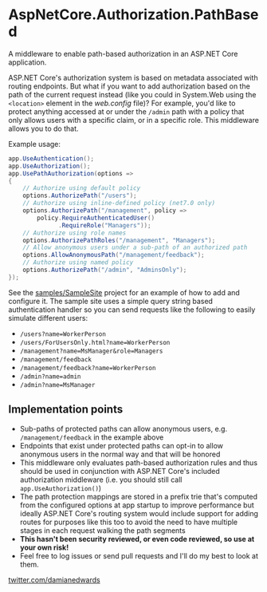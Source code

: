 # AspNetCore.Authorization.PathBased

A middleware to enable path-based authorization in an ASP.NET Core application.

ASP.NET Core's authorization system is based on metadata associated with routing endpoints. But what if you want to add authorization based on the path of the current request instead (like you could in System.Web using the `<location>` element in the *web.config* file)? For example, you'd like to protect anything accessed at or under the `/admin` path with a policy that only allows users with a specific claim, or in a specific role. This middleware allows you to do that.

Example usage:

```csharp
app.UseAuthentication();
app.UseAuthorization();
app.UsePathAuthorization(options =>
{
    // Authorize using default policy
    options.AuthorizePath("/users");
    // Authorize using inline-defined policy (net7.0 only)
    options.AuthorizePath("/management", policy =>
        policy.RequireAuthenticatedUser()
              .RequireRole("Managers"));
    // Authorize using role names
    options.AuthorizePathRoles("/management", "Managers");
    // Allow anonymous users under a sub-path of an authorized path
    options.AllowAnonymousPath("/management/feedback");
    // Authorize using named policy
    options.AuthorizePath("/admin", "AdminsOnly");
});
```

See the [samples/SampleSite](samples/SampleSite) project for an example of how to add and configure it. The sample site uses a simple query string based authentication handler so you can send requests like the following to easily simulate different users:

- `/users?name=WorkerPerson`
- `/users/ForUsersOnly.html?name=WorkerPerson`
- `/management?name=MsManager&role=Managers`
- `/management/feedback`
- `/management/feedback?name=WorkerPerson`
- `/admin?name=admin`
- `/admin?name=MsManager`

## Implementation points

- Sub-paths of protected paths can allow anonymous users, e.g. `/management/feedback` in the example above
- Endpoints that exist under protected paths can opt-in to allow anonymous users in the normal way and that will be honored
- This middleware only evaluates path-based authorization rules and thus should be used in conjunction with ASP.NET Core's included authorization middleware (i.e. you should still call `app.UseAuthorization()`)
- The path protection mappings are stored in a prefix trie that's computed from the configured options at app startup to improve performance but ideally ASP.NET Core's routing system would include support for adding routes for purposes like this too to avoid the need to have multiple stages in each request walking the path segments
- **This hasn't been security reviewed, or even code reviewed, so use at your own risk!**
- Feel free to log issues or send pull requests and I'll do my best to look at them.

[twitter.com/damianedwards](https://twitter.com/damianedwards)